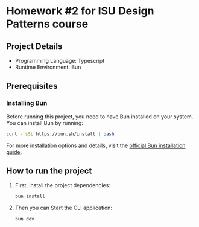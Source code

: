 # Homework #2 for ISU Design Patterns course

## Project Details
- Programming Language: Typescript
- Runtime Environment: Bun

## Prerequisites

### Installing Bun
Before running this project, you need to have Bun installed on your system. You can install Bun by running:

```bash
curl -fsSL https://bun.sh/install | bash
```

For more installation options and details, visit the [official Bun installation guide](https://bun.sh/docs/installation).

## How to run the project

1. First, install the project dependencies:
   ```bash
   bun install
   ```

2. Then you can Start the CLI application:
    ```bash
    bun dev
    ```
